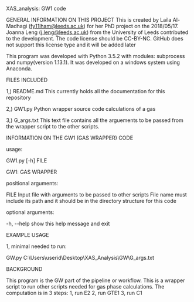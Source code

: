 XAS_analysis: GW1 code

GENERAL INFORMATION ON THIS PROJECT
This is created by Laila Al-Madhagi (fy11lham@leeds.ac.uk) for her PhD project on the 2018/05/17. Joanna Leng (j.leng@leeds.ac.uk) from the University of Leeds contributed to the development. The code license should be CC-BY-NC. GitHub does not support this license type and it will be added later

This program was developed with Python 3.5.2 with modules: subprocess and numpy(version 1.13.1). It was developed on a windows system using Anaconda.


FILES INCLUDED 

1,) README.md				This currently holds all the documentation for
							this repository

2,) GW1.py  				Python wrapper source code calculations of a gas
						
						
3,) G_args.txt			 	This text file contains all the arguements to be 
							passed from the wrapper script to the other scripts.
							
INFORMATION ON THE GW1 (GAS WRAPPER) CODE

usage: 

GW1.py [-h] FILE


GW1: GAS WRAPPER

positional arguments:

  FILE					Input file with arguments to be passed to other scripts 
						File name must include its path and it should be in the 
						directory structure for this code

optional arguments:

  -h, --help          	show this help message and exit
  
	

EXAMPLE USAGE

1, minimal needed to run:

GW.py C:\Users\userid\Desktop\XAS_Analysis\GW\G_args.txt


BACKGROUND

This program is the GW part of the pipeline or workflow. This is a wrapper script to run other scripts needed for gas phase calculations. The computation is in 3 steps:
1, run E2 2, run GTE1 3, run C1
